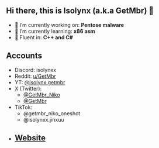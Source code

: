 ## Hi there, this is Isolynx (a.k.a GetMbr) 👋

- 🔭 I’m currently working on: **Pentose malware**
- 🌱 I’m currently learning: **x86 asm**
- 🙌 Fluent in: **C++ and C#**

## Accounts
- Discord: isolynxx
- Reddit: [u/GetMbr](reddit.com/u/GetMbr)
- YT: [@isolynx.getmbr](youtube.com/@isolynx.getmbr)
- X (Twitter):
   - [@GetMbr_Niko](x.com/@GetMbr_Niko)
   - [@GetMbr](x.com/@GetMbr)
- TikTok:
   - @getmbr_niko_oneshot
   - @isolynxx.jinxuu
- ## [Website](isolynxx.carrd.co)
  

